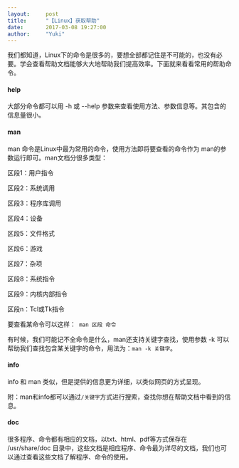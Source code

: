 ```yaml
---
layout:     post
title:      "【Linux】获取帮助"
date:       2017-03-08 19:27:00
author:     "Yuki"
---
```


我们都知道，Linux下的命令是很多的，要想全部都记住是不可能的，也没有必要。学会查看帮助文档能够大大地帮助我们提高效率。下面就来看看常用的帮助命令。

#### help

大部分命令都可以用 -h 或 --help 参数来查看使用方法、参数信息等。其包含的信息量很小。

#### man

man 命令是Linux中最为常用的命令，使用方法即将要查看的命令作为 man的参数运行即可。man文档分很多类型：

区段1：用户指令

区段2：系统调用

区段3：程序库调用

区段4：设备

区段5：文件格式

区段6：游戏

区段7：杂项

区段8：系统指令

区段9：内核内部指令

区段n：Tcl或Tk指令

要查看某命令可以这样：` man 区段 命令`

有时候，我们可能记不全命令是什么，man还支持关键字查找，使用参数 -k 可以帮助我们查找包含某关键字的命令，用法为：`man -k 关键字`。

#### info

info 和 man 类似，但是提供的信息更为详细，以类似网页的方式呈现。

附：man和info都可以通过`/关键字`方式进行搜索，查找你想在帮助文档中看到的信息。

#### doc

很多程序、命令都有相应的文档，以txt、html、pdf等方式保存在 /usr/share/doc 目录中，这些文档是相应程序、命令最为详尽的文档，我们也可以通过查看这些文档了解程序、命令的使用。


